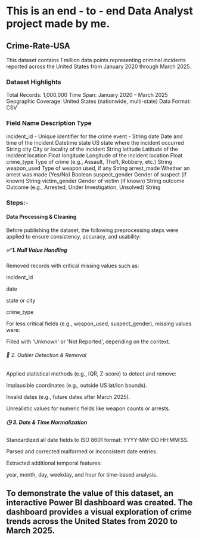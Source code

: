 # This is an end - to - end Data Analyst project made by me.

## Crime-Rate-USA
This dataset contains 1 million data points representing criminal incidents reported across the United States from January 2020 through March 2025.

### Dataset Highlights

Total Records: 1,000,000
Time Span: January 2020 – March 2025
Geographic Coverage: United States (nationwide, multi-state)
Data Format: CSV 

### Field                  Name                                        	Description	Type
incident_id	  -    Unique identifier for the crime event    -         	String
date	            Date and time of the incident                     	Datetime
state	            US state where the incident occurred	              String
city	            City or locality of the incident	                  String
latitude	        Latitude of the incident location	                  Float
longitude       	Longitude of the incident location	                Float
crime_type	      Type of crime (e.g., Assault, Theft, Robbery, etc.)	String
weapon_used	      Type of weapon used, if any	                        String
arrest_made	      Whether an arrest was made (Yes/No)	                Boolean
suspect_gender	   Gender of suspect (if known)                     	String
victim_gender   	Gender of victim (if known)                       	String
outcome	          Outcome (e.g., Arrested, Under Investigation, Unsolved)	String

### Steps:-
#### Data Processing & Cleaning
Before publishing the dataset, the following preprocessing steps were applied to ensure consistency, accuracy, and usability:

##### ✅ 1. Null Value Handling
Removed records with critical missing values such as:

incident_id

date

state or city

crime_type

For less critical fields (e.g., weapon_used, suspect_gender), missing values were:

Filled with 'Unknown' or 'Not Reported', depending on the context.

###### 📏 2. Outlier Detection & Removal
Applied statistical methods (e.g., IQR, Z-score) to detect and remove:

Implausible coordinates (e.g., outside US lat/lon bounds).

Invalid dates (e.g., future dates after March 2025).

Unrealistic values for numeric fields like weapon counts or arrests.

##### 🕒 3. Date & Time Normalization
Standardized all date fields to ISO 8601 format: YYYY-MM-DD HH:MM:SS.

Parsed and corrected malformed or inconsistent date entries.

Extracted additional temporal features:

year, month, day, weekday, and hour for time-based analysis.

## To demonstrate the value of this dataset, an interactive Power BI dashboard was created. The dashboard provides a visual exploration of crime trends across the United States from 2020 to March 2025.



